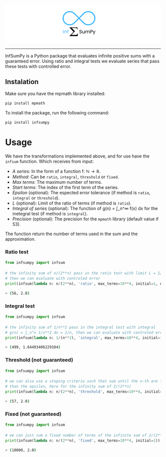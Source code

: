 ![InfSumPy Logo](https://github.com/wellington36/InfSumPy/blob/main/man/figures/logo_README.png)

--------------------------------------------------------------------------------

InfSumPy is a Python package that evaluates infinite positive sums with a guaranteed error.
Using ratio and integral tests we evaluate series that pass these tests with controlled error.

## Instalation

Make sure you have the mpmath library installed:

```bash
pip install mpmath
```

To install the package, run the following command:

```bash
pip install infsumpy
```

# Usage
We have the transformations implemented above, and for use have the `infsum` function.
Which receives from input:

- _A series_: In the form of a function f: $\mathbb{N} \to \mathbb{R}$.
- _Method_: Can be `ratio`, `integral`, `threshold` or `fixed`.
- _Max terms_: The maximum number of terms.
- _Start terms_: The index of the first term of the series.
- _Epsilon_ (optional): The espected error tolerance (if method is `ratio`, `integral` or `threshold`).
- _L_ (optional): Limit of the ratio of terms (if method is `ratio`).
- _Integral of series_ (optional): The function of g(n) = ∫_n^∞ f(x) dx for the inetegral test (if method is `integral`).
- _Precision_ (optional): The precision for the `mpmath` library (default value if 53).

The function return the number of terms used in the sum and the approximation.

### Ratio test
```py
from infsumpy import infsum

# the infinity sum of n/(2**n) pass in the ratio test with limit L = 1/2,
# then we can evaluate with controled error
print(infsum(lambda n: n/(2**n), 'ratio', max_terms=10**4, initial=1, eps=2**(-52), L=1/2))
```

```bash
> (56, 2.0)
```

### Integral test
```py
from infsumpy import infsum

# the infinity sum of 1/n**2 pass in the integral test with integral
# g(n) = ∫_n^∞ 1/x**2 dx = 1/n, then we can evaluate with controled error
print(infsum(lambda n: 1/(n**2), 'integral', max_terms=10**4, initial=1, eps=10**(-3), g=lambda n: 1/n))
```

```bash
> (499, 1.64493406229104)
```

### Threshold (not guaranteed)
```py
from infsumpy import infsum

# we can also use a stoping criterio such that sum until the n-th are less
# than the epsilon, here for the infinity sum of 2/(2**n)
print(infsum(lambda n: n/(2**n), 'threshold', max_terms=10**4, initial=1, eps=2**(-52)))
```

```bash
> (57, 2.0)
```

### Fixed (not guaranteed)
```py
from infsumpy import infsum

# we can just sum a fixed number of terms of the infinite sum of 2/(2**n)
print(infsum(lambda n: n/(2**n), 'fixed', max_terms=10**4, initial=1))
```

```bash
> (10000, 2.0)
```
